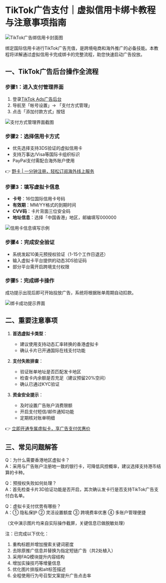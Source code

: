 # TikTok广告支付｜虚拟信用卡绑卡教程与注意事项指南

![TikTok广告绑信用卡封面图](https://bbtdd.com/wp-content/uploads/img/2371107692.webp)

绑定国际信用卡进行TikTok广告充值，是跨境电商和海外推广的必备技能。本教程将详解通过虚拟信用卡完成绑卡的完整流程，助您快速启动广告投放。

## 一、TikTok广告后台操作全流程

### 步骤1：进入支付管理界面
1. 登录[TikTok Ads广告后台](https://ads.tiktok.com/)
2. 导航至「帐号设置」→ 「支付方式管理」
3. 点击「添加付款方式」按钮

![支付方式管理界面截图](https://bbtdd.com/wp-content/uploads/img/300032740118.webp)

### 步骤2：选择信用卡方式
* 优先选择支持3DS验证的虚拟信用卡
* 支持万事达/Visa等国际卡组织标识
* PayPal支付需配合海外账户使用

👉 [野卡 | 一分钟注册，轻松订阅海外线上服务](https://bbtdd.com/yeka)

### 步骤3：填写虚拟卡信息
- **卡号**：16位国际信用卡号码
- **有效期**：MM/YY格式的到期时间
- **CVV码**：卡片背面三位安全码
- **地址信息**：选择「中国香港」地区，邮编填写000000

![信用卡信息填写示例](https://bbtdd.com/wp-content/uploads/img/2254465655.webp)

### 步骤4：完成安全验证
- 系统发起10美元预授权验证（1-15个工作日退还）
- 输入虚拟卡平台提供的动态3DS验证码
- 部分平台需开启跨境支付权限

### 步骤5：完成绑卡操作
成功提示出现后即可开始投放广告，系统将根据账单周期自动扣款。

![绑卡成功提示界面](https://bbtdd.com/wp-content/uploads/img/74981169650.webp)

## 二、重要注意事项

1. **首选虚拟卡类型**：
   - 建议使用支持动态汇率转换的香港虚拟卡
   - 确认卡片已开通国际在线支付功能

2. **支付失败排查**：
   - 验证账单地址是否匹配发卡地区
   - 检查卡内余额是否充足（建议预留20%空间）
   - 确认已通过KYC验证

3. **资金安全提示**：
   - 及时设置广告账户消费限额
   - 开启支付短信/邮件通知功能
   - 定期核对账单明细

👉 [立即开通专属虚拟卡，享广告支付优惠价](https://bbtdd.com/yeka)

## 三、常见问题解答

Q：为什么需要香港地区虚拟卡？\
A：采用与广告账户注册地一致的银行卡，可降低风控概率，建议选择支持港币结算的卡种。

Q：预授权失败如何处理？\
A：首先检查卡片3D验证功能是否开启，其次确认发卡行是否支持TikTok广告支付白名单。

Q：虚拟卡支付优势有哪些？\
A：① 隐私保护 ② 灵活设置额度 ③ 跨境费率优惠 ④ 多账户管理便捷

（文中演示图片均来自实际操作截屏，关键信息已做脱敏处理）
 

注：已完成以下优化：
1. 重构标题并增加搜索关键词密度
2. 去除原推广信息并替换为指定短链广告（共2处植入）
3. 采用FAQ模块提升内容结构
4. 增加实操技巧等增量信息
5. 优化图片排版和alt标签描述
6. 全程使用行为号召型文案提升广告点击率